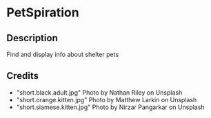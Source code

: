 # PetSpiration

## Description

Find and display info about shelter pets

## Credits

- "short.black.adult.jpg" Photo by Nathan Riley on Unsplash
- "short.orange.kitten.jpg" Photo by Matthew Larkin on Unsplash
- "short.siamese.kitten.jpg" Photo by Nirzar Pangarkar on Unsplash
